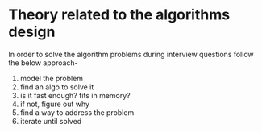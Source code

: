 # Theory related to the algorithms design

In order to solve the algorithm problems during interview questions follow the below approach- 

1. model the problem
2. find an algo to solve it
3. is it fast enough? fits in memory?
4. if not, figure out why
5. find a way to address the problem
6. iterate until solved